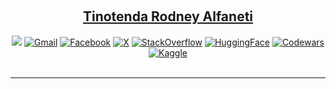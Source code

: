 
<br><h2 align="center"><a href="https://github.com/tinotenda-alfaneti">Tinotenda Rodney Alfaneti</a> </h2>
<p align="center">
  <a href="https://www.linkedin.com/in/tinotenda-rodney-alfaneti/"><img src="https://img.shields.io/badge/LinkedIn-%230077B5.svg?&style=for-the-badge&logo=linkedin&logoColor=white" ></a>  
  <a href="mailto:tinotendaalfaneti18@gmail.com"><img src="https://img.shields.io/badge/Gmail-D14836?style=for-the-badge&amp;logo=gmail&amp;logoColor=white" alt="Gmail"></a>
  <a href="https://www.facebook.com/th3atarist"><img src="https://img.shields.io/badge/Facebook-%231877F2.svg?&style=for-the-badge&logo=facebook&logoColor=white" alt="Facebook"></a>
  <a href="https://twitter.com/rodney_alfaneti"><img src="https://img.shields.io/badge/X-%23000000.svg?&style=for-the-badge&logo=Twitter&logoColor=white" alt="X"></a>
  <a href="https://stackoverflow.com/users/18042638"><img src="https://img.shields.io/badge/StackOverflow-F58025?style=for-the-badge&logo=stackoverflow&logoColor=white" alt="StackOverflow"></a>
  <a href="https://huggingface.co/muAtarist"><img src="https://img.shields.io/badge/HuggingFace-%23FFDD55.svg?&style=for-the-badge&logo=huggingface&logoColor=black" alt="HuggingFace"></a>
  <a href="https://www.codewars.com/users/b_atah"><img src="https://img.shields.io/badge/Codewars-B1361E?style=for-the-badge&logo=codewars&logoColor=white" alt="Codewars"></a>
  <a href="https://www.kaggle.com/rodneyatarist"><img src="https://img.shields.io/badge/Kaggle-%23056DAE.svg?&style=for-the-badge&logo=kaggle&logoColor=white" alt="Kaggle"></a>

<br>
<br>
</p>
<hr>

  
